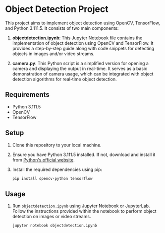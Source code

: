 # Object Detection Project

This project aims to implement object detection using OpenCV, TensorFlow, and Python 3.111.5. It consists of two main components:

1. **objectdetection.ipynb**: This Jupyter Notebook file contains the implementation of object detection using OpenCV and TensorFlow. It provides a step-by-step guide along with code snippets for detecting objects in images and/or video streams.

2. **camera.py**: This Python script is a simplified version for opening a camera and displaying the output in real-time. It serves as a basic demonstration of camera usage, which can be integrated with object detection algorithms for real-time object detection.

## Requirements

- Python 3.111.5
- OpenCV
- TensorFlow

## Setup

1. Clone this repository to your local machine.
2. Ensure you have Python 3.111.5 installed. If not, download and install it from [Python's official website](https://www.python.org/downloads/).
3. Install the required dependencies using pip:

    ```bash
    pip install opencv-python tensorflow
    ```

## Usage

1. Run `objectdetection.ipynb` using Jupyter Notebook or JupyterLab. Follow the instructions provided within the notebook to perform object detection on images or video streams.
   
   ```bash
   jupyter notebook objectdetection.ipynb
